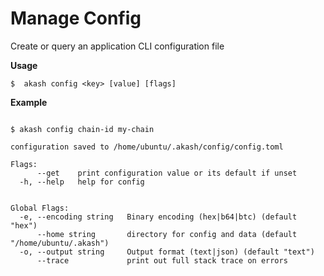 # Manage Config

Create or query an application CLI configuration file

**Usage**

```shell
$  akash config <key> [value] [flags]
```

**Example**

```shell

$ akash config chain-id my-chain

configuration saved to /home/ubuntu/.akash/config/config.toml

```

```text
Flags:
      --get    print configuration value or its default if unset
  -h, --help   help for config


Global Flags:
  -e, --encoding string   Binary encoding (hex|b64|btc) (default "hex")
      --home string       directory for config and data (default "/home/ubuntu/.akash")
  -o, --output string     Output format (text|json) (default "text")
      --trace             print out full stack trace on errors

```
